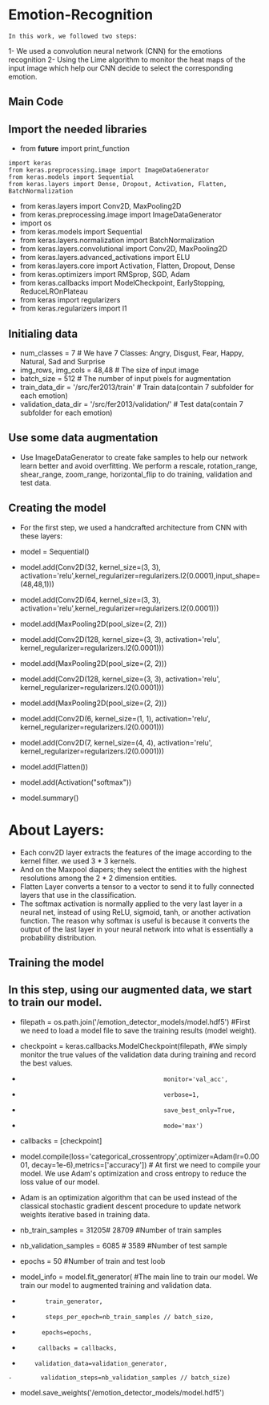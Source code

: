 # Emotion-Recognition
```
In this work, we followed two steps: 
```
1- We used a convolution neural network (CNN) for the emotions recognition
2- Using the Lime algorithm to monitor the heat maps of the input image which help our CNN decide to select the corresponding emotion.

Main Code
-
## Import the needed libraries
-   from __future__ import print_function
```
import keras
from keras.preprocessing.image import ImageDataGenerator
from keras.models import Sequential
from keras.layers import Dense, Dropout, Activation, Flatten, BatchNormalization
```
-   from keras.layers import Conv2D, MaxPooling2D
-   from keras.preprocessing.image import ImageDataGenerator
-   import os
-   from keras.models import Sequential
-   from keras.layers.normalization import BatchNormalization
-   from keras.layers.convolutional import Conv2D, MaxPooling2D
-   from keras.layers.advanced_activations import ELU
-   from keras.layers.core import Activation, Flatten, Dropout, Dense
-   from keras.optimizers import RMSprop, SGD, Adam
-   from keras.callbacks import ModelCheckpoint, EarlyStopping, ReduceLROnPlateau
-   from keras import regularizers
-   from keras.regularizers import l1

## Initialing data
-   num_classes = 7                                        # We have 7 Classes: Angry, Disgust, Fear, Happy, Natural, Sad and Surprise
-   img_rows, img_cols = 48,48                             # The size of input image
-   batch_size = 512                                       # The number of input pixels for augmentation
-   train_data_dir = '/src/fer2013/train'                  # Train data(contain 7 subfolder for each emotion)
-   validation_data_dir = '/src/fer2013/validation/'       # Test data(contain 7 subfolder for each emotion)

Use some data augmentation
-
- Use ImageDataGenerator to create fake samples to help our network learn better and avoid overfitting. We perform a rescale, rotation_range, shear_range, zoom_range, horizontal_flip to do training, validation and test data.
        
Creating the model
-
-   For the first step, we used a handcrafted architecture from CNN with these layers: 
-   model = Sequential()

-   model.add(Conv2D(32, kernel_size=(3, 3), activation='relu',kernel_regularizer=regularizers.l2(0.0001),input_shape=(48,48,1)))
-   model.add(Conv2D(64, kernel_size=(3, 3), activation='relu',kernel_regularizer=regularizers.l2(0.0001)))
-   model.add(MaxPooling2D(pool_size=(2, 2)))

- model.add(Conv2D(128, kernel_size=(3, 3), activation='relu', kernel_regularizer=regularizers.l2(0.0001)))
- model.add(MaxPooling2D(pool_size=(2, 2)))

- model.add(Conv2D(128, kernel_size=(3, 3), activation='relu', kernel_regularizer=regularizers.l2(0.0001)))
- model.add(MaxPooling2D(pool_size=(2, 2)))

- model.add(Conv2D(6, kernel_size=(1, 1), activation='relu', kernel_regularizer=regularizers.l2(0.0001)))
- model.add(Conv2D(7, kernel_size=(4, 4), activation='relu', kernel_regularizer=regularizers.l2(0.0001)))

- model.add(Flatten())
- model.add(Activation("softmax"))
- model.summary()

# About Layers:
- Each conv2D layer extracts the features of the image according to the kernel filter. we used 3 * 3 kernels.
- And on the Maxpool diapers; they select the entities with the highest resolutions among the 2 * 2 dimension entities.
- Flatten Layer converts a tensor to a vector to send it to fully connected layers that use in the classification.
- The softmax activation is normally applied to the very last layer in a neural net, instead of using ReLU, sigmoid, tanh, or another activation function. The reason why softmax is useful is because it converts the output of the last layer in your neural network into what is essentially a probability distribution.

Training the model
-
## In this step, using our augmented data, we start to train our model. 
- filepath = os.path.join('/emotion_detector_models/model.hdf5')   #First we need to load a model file to save the training results (model weight).
                        
- checkpoint = keras.callbacks.ModelCheckpoint(filepath,           #We simply monitor the true values of the validation data during training and record the best values.
-                                             monitor='val_acc',      
-                                             verbose=1,
-                                             save_best_only=True,
-                                             mode='max')
- callbacks = [checkpoint]
- model.compile(loss='categorical_crossentropy',optimizer=Adam(lr=0.0001, decay=1e-6),metrics=['accuracy'])  # At first we need to compile your model. We use Adam's optimization and cross entropy to reduce the loss value of our model.
- Adam is an optimization algorithm that can be used instead of the classical stochastic gradient descent procedure to update network weights iterative based in training data.
- nb_train_samples = 31205# 28709          #Number of train samples
- nb_validation_samples = 6085 # 3589      #Number of test sample
- epochs = 50                              #Number of train and test loob

- model_info = model.fit_generator(                  #The main line to train our model. We train our model to augmented training and validation data.
-            train_generator,
-            steps_per_epoch=nb_train_samples // batch_size,
 -           epochs=epochs,
  -          callbacks = callbacks,
   -         validation_data=validation_generator,
    -        validation_steps=nb_validation_samples // batch_size)

- model.save_weights('/emotion_detector_models/model.hdf5')

